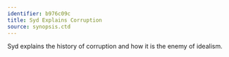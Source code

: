 ```yaml
---
identifier: b976c09c
title: Syd Explains Corruption
source: synopsis.ctd 
---
```

Syd explains the history of corruption and how it is the enemy of
idealism.
